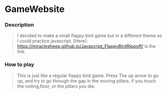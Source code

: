 # GameWebsite

### Description

> I decided to make a small flappy bird game but in a different theme so I could practice javascript. [Here]: https://miraclesheep.github.io/Javascript_FlappyBirdRippoff/ is the link.
### How to play

> This is just like a regular flappy bird game. Press The up arrow to go up, and try to go through the gap in the moving pillars.
if you touch the ceiling,floor, or the pillars you die.

